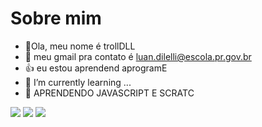 # Sobre  mim
- 👋Ola, meu  nome  é  trollDLL
- 👀  meu gmail pra contato é  luan.dilelli@escola.pr.gov.br
-  👍  eu  estou aprendend  aprogramE
- 🌱 I’m currently learning ...
- 💞 APRENDENDO  JAVASCRIPT E SCRATC

![](https://img.shields.io/badge/Battle.net-000?style=for-the-badge&logo=battle.net&logoColor=148EFF)
![](https://img.shields.io/badge/Riot_Games-D32936?style=for-the-badge&logo=riot-games&logoColor=white)
![](https://img.shields.io/badge/Counter_Strike-000000?style=for-the-badge&logo=counter-strike&logoColor=white)
